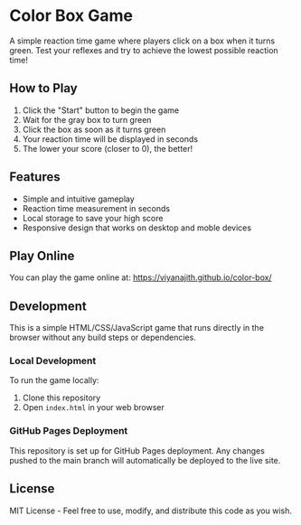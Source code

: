 # Color Box Game

A simple reaction time game where players click on a box when it turns green. Test your reflexes and try to achieve the lowest possible reaction time!

## How to Play

1. Click the "Start" button to begin the game
2. Wait for the gray box to turn green
3. Click the box as soon as it turns green
4. Your reaction time will be displayed in seconds
5. The lower your score (closer to 0), the better!

## Features

- Simple and intuitive gameplay
- Reaction time measurement in seconds
- Local storage to save your high score
- Responsive design that works on desktop and moble devices

## Play Online

You can play the game online at: https://viyanajith.github.io/color-box/

## Development

This is a simple HTML/CSS/JavaScript game that runs directly in the browser without any build steps or dependencies.

### Local Development

To run the game locally:

1. Clone this repository
2. Open `index.html` in your web browser

### GitHub Pages Deployment

This repository is set up for GitHub Pages deployment. Any changes pushed to the main branch will automatically be deployed to the live site.

## License

MIT License - Feel free to use, modify, and distribute this code as you wish.
